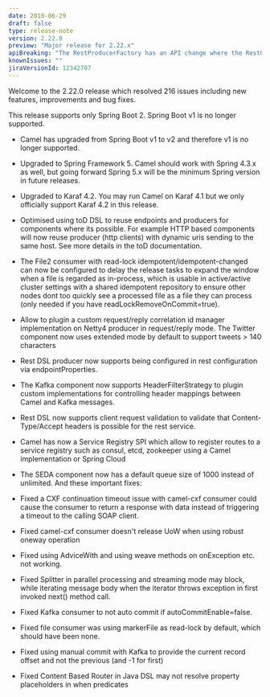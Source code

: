 ```yaml
---
date: 2018-06-29
draft: false 
type: release-note
version: 2.22.0
preview: "Major release for 2.22.x"
apiBreaking: "The RestProducerFactory has an API change where the RestConfiguration is provided as parameter as well."
knownIssues: ""
jiraVersionId: 12342707
---
```


Welcome to the 2.22.0 release which resolved 216 issues including new features, improvements and bug fixes.

This release supports only Spring Boot 2. Spring Boot v1 is no longer supported.

* Camel has upgraded from Spring Boot v1 to v2 and therefore v1 is no longer supported. 
* Upgraded to Spring Framework 5. Camel should work with Spring 4.3.x as well, but going forward Spring 5.x will be the minimum Spring version in future releases. 
* Upgraded to Karaf 4.2. You may run Camel on Karaf 4.1 but we only officially support Karaf 4.2 in this release.
* Optimised using toD DSL to reuse endpoints and producers for components where its possible. For example HTTP based components will now reuse producer (http clients) with dynamic uris sending to the same host. See more details in the toD documentation.
* The File2 consumer with read-lock idempotent/idempotent-changed can now be configured to delay the release tasks to expand the window when a file is regarded as in-process, which is usable in active/active cluster settings with a shared idempotent repository to ensure other nodes dont too quickly see a processed file as a file they can process (only needed if you have readLockRemoveOnCommit=true).
* Allow to plugin a custom request/reply correlation id manager implementation on Netty4 producer in request/reply mode.
The Twitter component now uses extended mode by default to support tweets > 140 characters
* Rest DSL producer now supports being configured in rest configuration via endpointProperties.
* The Kafka component now supports HeaderFilterStrategy to plugin custom implementations for controlling header mappings between Camel and Kafka messages.
* Rest DSL now supports client request validation to validate that Content-Type/Accept headers is possible for the rest service.
* Camel has now a Service Registry SPI which allow to register routes to a service registry such as consul, etcd, zookeeper using a Camel implementation or Spring Cloud
* The SEDA component now has a default queue size of 1000 instead of unlimited. 
And these important fixes:

* Fixed a CXF continuation timeout issue with camel-cxf consumer could cause the consumer to return a response with data instead of triggering a timeout to the calling SOAP client.
* Fixed camel-cxf consumer doesn't release UoW when using robust oneway operation
* Fixed using AdviceWith and using weave methods on onException etc. not working. 
* Fixed Splitter in parallel processing and streaming mode may block, while iterating message body when the iterator throws exception in first invoked next() method call.
* Fixed Kafka consumer to not auto commit if autoCommitEnable=false.
* Fixed file consumer was using markerFile as read-lock by default, which should have been none. 
* Fixed using manual commit with Kafka to provide the current record offset and not the previous (and -1 for first)
* Fixed Content Based Router in Java DSL may not resolve property placeholders in when predicates
